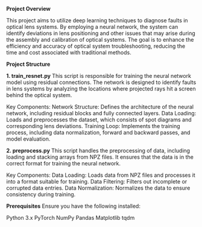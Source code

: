 **Project Overview**

This project aims to utilize deep learning techniques to diagnose faults in optical lens systems. By employing a neural network, the system can identify deviations in lens positioning and other issues that may arise during the assembly and calibration of optical systems. The goal is to enhance the efficiency and accuracy of optical system troubleshooting, reducing the time and cost associated with traditional methods.

**Project Structure**

**1. train_resnet.py**
This script is responsible for training the neural network model using residual connections. The network is designed to identify faults in lens systems by analyzing the locations where projected rays hit a screen behind the optical system.

Key Components:
Network Structure: Defines the architecture of the neural network, including residual blocks and fully connected layers.
Data Loading: Loads and preprocesses the dataset, which consists of spot diagrams and corresponding lens deviations.
Training Loop: Implements the training process, including data normalization, forward and backward passes, and model evaluation.

**2. preprocess.py**
This script handles the preprocessing of data, including loading and stacking arrays from NPZ files. It ensures that the data is in the correct format for training the neural network.

Key Components:
Data Loading: Loads data from NPZ files and processes it into a format suitable for training.
Data Filtering: Filters out incomplete or corrupted data entries.
Data Normalization: Normalizes the data to ensure consistency during training.

**Prerequisites**
Ensure you have the following installed:

Python 3.x
PyTorch
NumPy
Pandas
Matplotlib
tqdm
